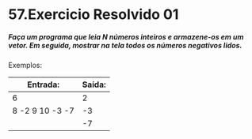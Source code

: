 # 57.Exercicio Resolvido 01
##### Faça um programa que leia N números inteiros e armazene-os em um vetor. Em seguida, mostrar na tela todos os números negativos lidos.

Exemplos:

| Entrada:          | Saída:    |
|-------------------|-----------|
| 6                 | 2         |
| 8 -2 9 10 -3 -7   | -3        |
|                   | -7        |